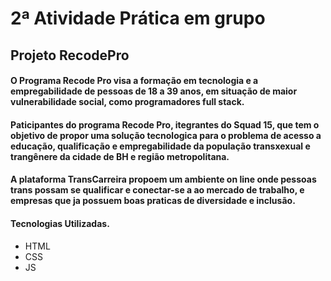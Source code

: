 # 2ª Atividade Prática em grupo 

## Projeto RecodePro

#### O Programa Recode Pro visa a formação em tecnologia e a empregabilidade de pessoas de 18 a 39 anos, em situação de maior vulnerabilidade social, como programadores full stack.

#### Paticipantes do programa Recode Pro, itegrantes do Squad 15, que tem o objetivo de propor uma solução tecnologica para o problema de acesso a educação, qualificação e empregabilidade da população transxexual e trangênere da cidade de BH e região metropolitana.

#### A plataforma TransCarreira propoem um ambiente on line onde pessoas trans possam se qualificar e conectar-se a ao mercado de trabalho, e empresas que ja possuem boas praticas de diversidade e inclusão.

#### Tecnologias Utilizadas.

- HTML
- CSS
- JS

